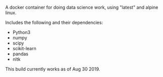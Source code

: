 A docker container for doing data science work, using "latest" and alpine linux.

Includes the following and their dependencies:

* Python3
* numpy
* scipy
* scikit-learn
* pandas
* nltk

This build currently works as of Aug 30 2019.
